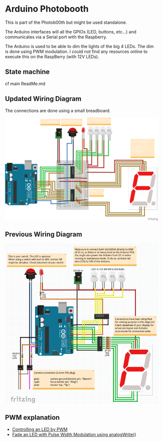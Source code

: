 # Arduino Photobooth

This is part of the Photob00th but might be used standalone.

The Arduino interfaces will all the GPIOs (LED, buttons, etc...) and communicates via a Serial port with the Raspberry.

The Arduino is used to be able to dim the lights of the big 4 LEDs. The dim is done using PWM modulation. I could not find any resources online to execute this on the RaspBerry (with 12V LEDs).

## State machine
cf main ReadMe.md



## Updated Wiring Diagram
The connections are done using a small breadboard.

![Arduino Photobooth](https://raw.githubusercontent.com/3isenHeiM/Photob00th/master/arduino/breadboard.png)

## Previous Wiring Diagram
![Arduino Photobooth2](https://raw.githubusercontent.com/3isenHeiM/Photob00th/master/arduino/arduino_photobooth.jpg)




## PWM explanation
* [Controlling an LED by PWM](https://www.sunfounder.com/learn/Super-Kit-V2-0-for-Arduino/lesson-3-controlling-an-led-by-pwm-super-kit.html)
* [Fade an LED with Pulse Width Modulation using analogWrite()](https://programmingelectronics.com/tutorial-10-fade-an-led-with-pulse-width-modulation-using-analogwrite/)
